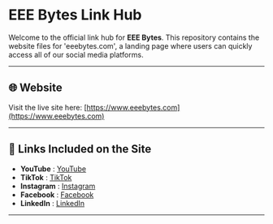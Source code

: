 # EEE Bytes Link Hub

Welcome to the official link hub for **EEE Bytes**. This repository contains the website files for 'eeebytes.com', a landing page where users can quickly access all of our social media platforms.

---

## 🌐 Website
Visit the live site here: [https://www.eeebytes.com](https://www.eeebytes.com)

---

## 🔗 Links Included on the Site
- **YouTube** : [YouTube](https://www.youtube.com/channel/UCg0liowfYmGT4vklVdDGKhA?sub_confirmation=1)  
- **TikTok** : [TikTok](https://www.tiktok.com/@eeebytes)  
- **Instagram** : [Instagram](https://www.instagram.com/eeebytes)  
- **Facebook** : [Facebook](https://www.facebook.com/eeebytes)  
- **LinkedIn** : [LinkedIn](https://www.linkedin.com/company/eeebytes)

---
